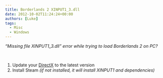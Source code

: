 ```yaml
---
title: Borderlands 2 XINPUT1_3.dll
date: 2012-10-02T11:24:24+00:00
authors: [Luke]
tags:
  - Misc
  - Windows
---
```

_“Missing file XINPUT1_3.dll” error while trying to load Borderlands 2 on PC?_

&nbsp;

  1. Update your <a title="DirectX" href="http://www.microsoft.com/en-us/download/details.aspx?id=35" target="_blank">DirectX</a> to the latest version
  2. Install Steam _(if not installed, it will install XINPUT1 and dependencies)_